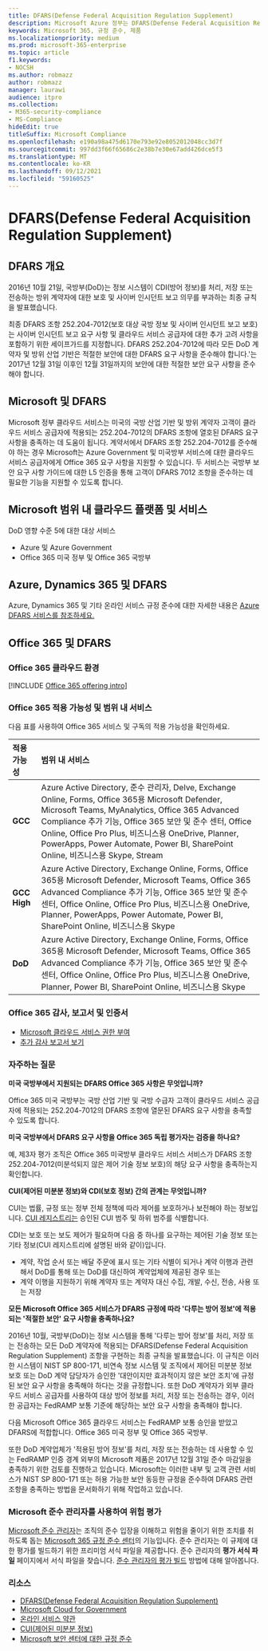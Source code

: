 ```yaml
---
title: DFARS(Defense Federal Acquisition Regulation Supplement)
description: Microsoft Azure 정부는 DFARS(Defense Federal Acquisition Regulation) 요구 사항을 지원합니다.
keywords: Microsoft 365, 규정 준수, 제품
ms.localizationpriority: medium
ms.prod: microsoft-365-enterprise
ms.topic: article
f1.keywords:
- NOCSH
ms.author: robmazz
author: robmazz
manager: laurawi
audience: itpro
ms.collection:
- M365-security-compliance
- MS-Compliance
hideEdit: true
titleSuffix: Microsoft Compliance
ms.openlocfilehash: e190a98a475d6170e793e92e8052012048cc3d7f
ms.sourcegitcommit: 997dd3f66f65686c2e38b7e30e67add426dce5f3
ms.translationtype: MT
ms.contentlocale: ko-KR
ms.lasthandoff: 09/12/2021
ms.locfileid: "59160525"
---
```

# <a name="defense-federal-acquisition-regulation-supplement-dfars"></a>DFARS(Defense Federal Acquisition Regulation Supplement)

## <a name="dfars-overview"></a>DFARS 개요

2016년 10월 21일, 국방부(DoD)는 정보 시스템이 CDI(방어 정보)를 처리, 저장 또는 전송하는 방위 계약자에 대한 보호 및 사이버 인시던트 보고 의무를 부과하는 최종 규칙을 발표했습니다.  
  
최종 DFARS 조항 252.204-7012(보호 대상 국방 정보 및 사이버 인시던트 보고 보호)는 사이버 인시던트 보고 요구 사항 및 클라우드 서비스 공급자에 대한 추가 고려 사항을 포함하기 위한 세이프가드를 지정합니다. DFARS 252.204-7012에 따라 모든 DoD 계약자 및 방위 산업 기반은 적절한 보안에 대한 DFARS 요구 사항을 준수해야 합니다.'는 2017년 12월 31일 이후인 12월 31일까지의 보안에 대한 적절한 보안 요구 사항을 준수해야 합니다.

## <a name="microsoft-and-dfars"></a>Microsoft 및 DFARS

Microsoft 정부 클라우드 서비스는 미국의 국방 산업 기반 및 방위 계약자 고객이 클라우드 서비스 공급자에 적용되는 252.204-7012의 DFARS 조항에 열호된 DFARS 요구 사항을 충족하는 데 도움이 됩니다. 계약서에서 DFARS 조항 252.204-7012를 준수해야 하는 경우 Microsoft는 Azure Government 및 미국방부 서비스에 대한 클라우드 서비스 공급자에게 Office 365 요구 사항을 지원할 수 있습니다. 두 서비스는 국방부 보안 요구 사항 가이드에 대한 L5 인증을 통해 고객이 DFARS 7012 조항을 준수하는 데 필요한 기능을 지원할 수 있도록 합니다.  

## <a name="microsoft-in-scope-cloud-platforms--services"></a>Microsoft 범위 내 클라우드 플랫폼 및 서비스

DoD 영향 수준 5에 대한 대상 서비스

- Azure 및 Azure Government
- Office 365 미국 정부 및 Office 365 국방부

## <a name="azure-dynamics-365-and-dfars"></a>Azure, Dynamics 365 및 DFARS

Azure, Dynamics 365 및 기타 온라인 서비스 규정 준수에 대한 자세한 내용은 [Azure DFARS 서비스를 참조하세요.](/azure/compliance/offerings/offering-dfars)

## <a name="office-365-and-dfars"></a>Office 365 및 DFARS

### <a name="office-365-cloud-environments"></a>Office 365 클라우드 환경

[!INCLUDE [Office 365 offering intro](../includes/o365-offering-introduction.md)]

### <a name="office-365-applicability-and-in-scope-services"></a>Office 365 적용 가능성 및 범위 내 서비스

다음 표를 사용하여 Office 365 서비스 및 구독의 적용 가능성을 확인하세요.

| **적용 가능성** | **범위 내 서비스** |
|:------------------|:----------------------|
| **GCC** | Azure Active Directory, 준수 관리자, Delve, Exchange Online, Forms, Office 365용 Microsoft Defender, Microsoft Teams, MyAnalytics, Office 365 Advanced Compliance 추가 기능, Office 365 보안 및 준수 센터, Office Online, Office Pro Plus, 비즈니스용 OneDrive, Planner, PowerApps, Power Automate, Power BI, SharePoint Online, 비즈니스용 Skype, Stream |
| **GCC High** | Azure Active Directory, Exchange Online, Forms, Office 365용 Microsoft Defender, Microsoft Teams, Office 365 Advanced Compliance 추가 기능, Office 365 보안 및 준수 센터, Office Online, Office Pro Plus, 비즈니스용 OneDrive, Planner, PowerApps, Power Automate, Power BI, SharePoint Online, 비즈니스용 Skype |
| **DoD** | Azure Active Directory, Exchange Online, Forms, Office 365용 Microsoft Defender, Microsoft Teams, Office 365 Advanced Compliance 추가 기능, Office 365 보안 및 준수 센터, Office Online, Office Pro Plus, 비즈니스용 OneDrive, Planner, Power BI, SharePoint Online, 비즈니스용 Skype |

### <a name="office-365-audits-reports-and-certificates"></a>Office 365 감사, 보고서 및 인증서

- [Microsoft 클라우드 서비스 권한 부여](https://marketplace.fedramp.gov/index.html#/products?status=Compliant&sort=productName)
- [추가 감사 보고서 보기](https://aka.ms/auditreports)

### <a name="frequently-asked-questions"></a>자주하는 질문

**미국 국방부에서 지원되는 DFARS Office 365 사항은 무엇입니까?**

Office 365 미국 국방부는 국방 산업 기반 및 국방 수급자 고객이 클라우드 서비스 공급자에 적용되는 252.204-7012의 DFARS 조항에 열문된 DFARS 요구 사항을 충족할 수 있도록 합니다.

**미국 국방부에서 DFARS 요구 사항을 Office 365 독립 평가자는 검증을 하나요?**

예, 제3자 평가 조직은 Office 365 미국방부 클라우드 서비스 서비스가 DFARS 조항 252.204-7012(미분석되지 않은 제어 기술 정보 보호)의 해당 요구 사항을 충족하는지 확인합니다.

**CUI(제어된 미분분 정보)와 CDI(보호 정보) 간의 관계는 무엇입니까?**

CUI는 법률, 규정 또는 정부 전체 정책에 따라 제어를 보호하거나 보전해야 하는 정보입니다. [CUI 레지스트리는](https://www.archives.gov/cui/registry/category-list.html) 승인된 CUI 범주 및 하위 범주를 식별합니다.

CDI는 보호 또는 보도 제어가 필요하며 다음 중 하나를 요구하는 제어된 기술 정보 또는 기타 정보(CUI 레지스트리에 설명된 바와 같이)입니다.

- 계약, 작업 순서 또는 배달 주문에 표시 또는 기타 식별이 되거나 계약 이행과 관련해서 DoD를 통해 또는 DoD를 대신하여 계약업체에 제공된 경우 또는
- 계약 이행을 지원하기 위해 계약자 또는 계약자 대신 수집, 개발, 수신, 전송, 사용 또는 저장

**모든 Microsoft Office 365 서비스가 DFARS 규정에 따라 '다루는 방어 정보'에 적용되는 '적절한 보안' 요구 사항을 충족하나요?**

2016년 10월, 국방부(DoD)는 정보 시스템을 통해 '다루는 방어 정보'를 처리, 저장 또는 전송하는 모든 DoD 계약자에 적용되는 DFARS(Defense Federal Acquisition Regulation Supplement) 조항을 구현하는 최종 규칙을 발표했습니다. 이 규칙은 이러한 시스템이 NIST SP 800-171, 비연속 [](https://nvlpubs.nist.gov/nistpubs/SpecialPublications/NIST.SP.800-171.pdf)정보 시스템 및 조직에서 제어된 미분분 정보 보호 또는 DoD 계약 담당자가 승인한 '대안이지만 효과적이지 않은 보안 조치'에 규정된 보안 요구 사항을 충족해야 하다는 것을 규정합니다. 또한 DoD 계약자가 외부 클라우드 서비스 공급자를 사용하여 대상 방어 정보를 처리, 저장 또는 전송하는 경우, 이러한 공급자는 FedRAMP 보통 기준에 해당하는 보안 요구 사항을 충족해야 합니다.

다음 Microsoft Office 365 클라우드 서비스는 FedRAMP 보통 승인을 받았고 DFARS에 적합합니다. Office 365 미국 정부 및 Office 365 국방부.

또한 DoD 계약업체가 '적용된 방어 정보'를 처리, 저장 또는 전송하는 데 사용할 수 있는 FedRAMP 인증 경계 외부의 Microsoft 제품은 2017년 12월 31일 준수 마감일을 충족하기 위한 검토를 진행하고 있습니다. Microsoft는 이러한 내부 및 고객 관련 서비스가 NIST SP 800-171 또는 허용 가능한 보안 동등한 규정을 준수하여 DFARS 관련 조항을 충족하는 방법을 문서화하기 위해 작업하고 있습니다.

### <a name="use-microsoft-compliance-manager-to-assess-your-risk"></a>Microsoft 준수 관리자를 사용하여 위험 평가

[Microsoft 준수 관리자](/microsoft-365/compliance/compliance-manager)는 조직의 준수 입장을 이해하고 위험을 줄이기 위한 조치를 취하도록 돕는 [Microsoft 365 규정 준수 센터](/microsoft-365/compliance/microsoft-365-compliance-center)의 기능입니다. 준수 관리자는 이 규제에 대한 평가를 빌드하기 위한 프리미엄 서식 파일을 제공합니다. 준수 관리자의 **평가 서식 파일** 페이지에서 서식 파일을 찾습니다. [준수 관리자의 평가 빌드](/microsoft-365/compliance/compliance-manager-assessments) 방법에 대해 알아봅니다.

### <a name="resources"></a>리소스

- [DFARS(Defense Federal Acquisition Regulation Supplement)](https://www.acq.osd.mil/dpap/dars/dfarspgi/current/index.html)
- [Microsoft Cloud for Government](https://enterprise.microsoft.com/industries/government/start-your-microsoft-cloud-for-government-trial-today)
- [온라인 서비스 약관](https://www.microsoftvolumelicensing.com/DocumentSearch.aspx?Mode=3&DocumentTypeId=31)
- [CUI(제어된 미분분 정보)](https://www.archives.gov/cui/registry/category-list)
- [Microsoft 보안 센터에 대한 규정 준수](https://www.microsoft.com/trust-center/compliance/compliance-overview)
